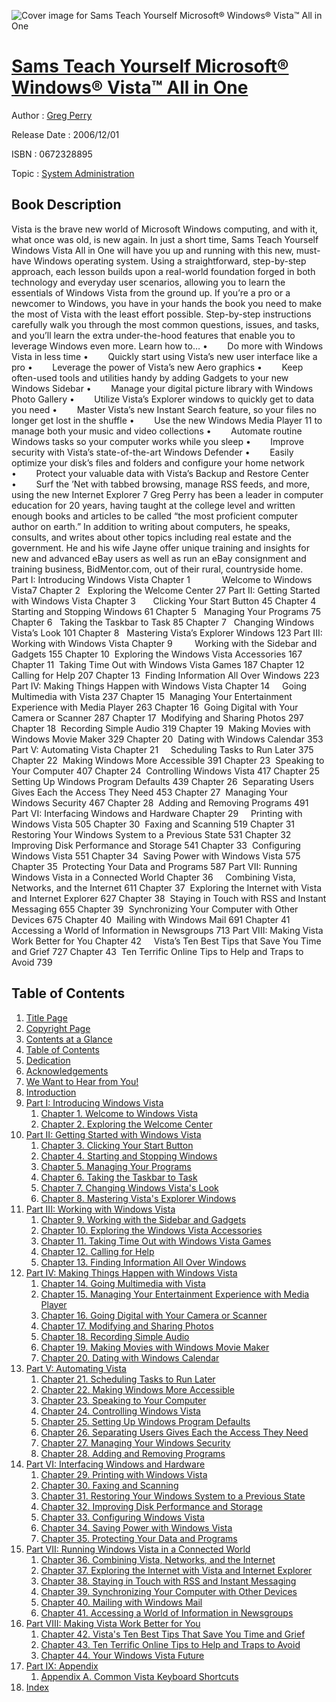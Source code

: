 ![Cover image for Sams Teach Yourself Microsoft® Windows® Vista™ All in One](https://imgdetail.ebookreading.net/cover/cover/system_admin/EB0672328895.jpg)

[Sams Teach Yourself Microsoft® Windows® Vista™ All in One](https://ebookreading.net/view/book/Sams+Teach+Yourself+Microsoft%C2%AE+Windows%C2%AE+Vista%E2%84%A2+All+in+One-EB0672328895_1.html "Sams Teach Yourself Microsoft® Windows® Vista™ All in One")
====================================================================================================================

Author : [Greg Perry](https://ebookreading.net/search/author/Greg+Perry)

Release Date : 2006/12/01

ISBN : 0672328895

Topic : [System Administration](https://ebookreading.net/search/category/system-administration)

Book Description
-----------------

Vista is the brave new world of Microsoft Windows computing, and with it, what once was old, is new again. In just a short time, Sams Teach Yourself Windows Vista All in One will have you up and running with this new, must-have Windows operating system.
Using a straightforward, step-by-step approach, each lesson builds upon a real-world foundation forged in both technology and everyday user scenarios, allowing you to learn the essentials of Windows Vista from the ground up. If you’re a pro or a newcomer to Windows, you have in your hands the book you need to make the most of Vista with the least effort possible.
Step-by-step instructions carefully walk you through the most common questions, issues, and tasks, and you’ll learn the extra under-the-hood features that enable you to leverage Windows even more.
Learn how to…
 •        Do more with Windows Vista in less time
 •        Quickly start using Vista’s new user interface like a pro
 •        Leverage the power of Vista’s new Aero graphics
 •        Keep often-used tools and utilities handy by adding Gadgets to your new Windows Sidebar
 •        Manage your digital picture library with Windows Photo Gallery
 •        Utilize Vista’s Explorer windows to quickly get to data you need
 •        Master Vista’s new Instant Search feature, so your files no longer get lost in the shuffle
 •        Use the new Windows Media Player 11 to manage both your music and video collections
 •        Automate routine Windows tasks so your computer works while you sleep
 •        Improve security with Vista’s state-of-the-art Windows Defender
 •        Easily optimize your disk’s files and folders and configure your home network
 •        Protect your valuable data with Vista’s Backup and Restore Center
 •        Surf the ’Net with tabbed browsing, manage RSS feeds, and more, using the new Internet Explorer 7
Greg Perry has been a leader in computer education for 20 years, having taught at the college level and written enough books and articles to be called “the most proficient computer author on earth.” In addition to writing about computers, he speaks, consults, and writes about other topics including real estate and the government. He and his wife Jayne offer unique training and insights for new and advanced eBay users as well as run an eBay consignment and training business, BidMentor.com, out of their rural, countryside home.
 
Part I: Introducing Windows Vista
Chapter 1             Welcome to Windows Vista7
Chapter 2   Exploring the Welcome Center 27
Part II: Getting Started with Windows Vista
Chapter 3       Clicking Your Start Button 45
Chapter 4   Starting and Stopping Windows 61
Chapter 5   Managing Your Programs 75
Chapter 6   Taking the Taskbar to Task 85
Chapter 7   Changing Windows Vista’s Look 101
Chapter 8   Mastering Vista’s Explorer Windows 123
Part III: Working with Windows Vista
Chapter 9         Working with the Sidebar and Gadgets 155
Chapter 10  Exploring the Windows Vista Accessories 167
Chapter 11  Taking Time Out with Windows Vista Games 187
Chapter 12  Calling for Help 207
Chapter 13  Finding Information All Over Windows 223
Part IV: Making Things Happen with Windows Vista
Chapter 14     Going Multimedia with Vista 237
Chapter 15  Managing Your Entertainment Experience with Media Player 263
Chapter 16  Going Digital with Your Camera or Scanner 287
Chapter 17  Modifying and Sharing Photos 297
Chapter 18  Recording Simple Audio 319
Chapter 19  Making Movies with Windows Movie Maker 329
Chapter 20  Dating with Windows Calendar 353
Part V: Automating Vista
Chapter 21     Scheduling Tasks to Run Later 375
Chapter 22  Making Windows More Accessible 391
Chapter 23  Speaking to Your Computer 407
Chapter 24  Controlling Windows Vista 417
Chapter 25  Setting Up Windows Program Defaults 439
Chapter 26  Separating Users Gives Each the Access They Need 453
Chapter 27  Managing Your Windows Security 467
Chapter 28  Adding and Removing Programs 491
Part VI: Interfacing Windows and Hardware
Chapter 29     Printing with Windows Vista 505
Chapter 30  Faxing and Scanning 519
Chapter 31  Restoring Your Windows System to a Previous State 531
Chapter 32  Improving Disk Performance and Storage 541
Chapter 33  Configuring Windows Vista 551
Chapter 34  Saving Power with Windows Vista 575
Chapter 35  Protecting Your Data and Programs 587
Part VII: Running Windows Vista in a Connected World
Chapter 36     Combining Vista, Networks, and the Internet 611
Chapter 37  Exploring the Internet with Vista and Internet Explorer 627
Chapter 38  Staying in Touch with RSS and Instant Messaging 655
Chapter 39  Synchronizing Your Computer with Other Devices 675
Chapter 40  Mailing with Windows Mail 691
Chapter 41  Accessing a World of Information in Newsgroups 713
Part VIII: Making Vista Work Better for You
Chapter 42     Vista’s Ten Best Tips that Save You Time and Grief 727
Chapter 43  Ten Terrific Online Tips to Help and Traps to Avoid 739
              
Table of Contents
-----------------

1. [Title Page](https://ebookreading.net/view/book/Sams+Teach+Yourself+Microsoft%C2%AE+Windows%C2%AE+Vista%E2%84%A2+All+in+One-EB0672328895_2.html)
1. [Copyright Page](https://ebookreading.net/view/book/Sams+Teach+Yourself+Microsoft%C2%AE+Windows%C2%AE+Vista%E2%84%A2+All+in+One-EB0672328895_3.html)
1. [Contents at a Glance](https://ebookreading.net/view/book/Sams+Teach+Yourself+Microsoft%C2%AE+Windows%C2%AE+Vista%E2%84%A2+All+in+One-EB0672328895_4.html)
1. [Table of Contents](https://ebookreading.net/view/book/Sams+Teach+Yourself+Microsoft%C2%AE+Windows%C2%AE+Vista%E2%84%A2+All+in+One-EB0672328895_5.html)
1. [Dedication](https://ebookreading.net/view/book/Sams+Teach+Yourself+Microsoft%C2%AE+Windows%C2%AE+Vista%E2%84%A2+All+in+One-EB0672328895_6.html)
1. [Acknowledgements](https://ebookreading.net/view/book/Sams+Teach+Yourself+Microsoft%C2%AE+Windows%C2%AE+Vista%E2%84%A2+All+in+One-EB0672328895_7.html)
1. [We Want to Hear from You!](https://ebookreading.net/view/book/Sams+Teach+Yourself+Microsoft%C2%AE+Windows%C2%AE+Vista%E2%84%A2+All+in+One-EB0672328895_8.html)
1. [Introduction](https://ebookreading.net/view/book/Sams+Teach+Yourself+Microsoft%C2%AE+Windows%C2%AE+Vista%E2%84%A2+All+in+One-EB0672328895_10.html)
1. [Part I: Introducing Windows Vista](https://ebookreading.net/view/book/Sams+Teach+Yourself+Microsoft%C2%AE+Windows%C2%AE+Vista%E2%84%A2+All+in+One-EB0672328895_11.html)
    1. [Chapter 1. Welcome to Windows Vista](https://ebookreading.net/view/book/Sams+Teach+Yourself+Microsoft%C2%AE+Windows%C2%AE+Vista%E2%84%A2+All+in+One-EB0672328895_12.html)
    1. [Chapter 2. Exploring the Welcome Center](https://ebookreading.net/view/book/Sams+Teach+Yourself+Microsoft%C2%AE+Windows%C2%AE+Vista%E2%84%A2+All+in+One-EB0672328895_13.html)
1. [Part II: Getting Started with Windows Vista](https://ebookreading.net/view/book/Sams+Teach+Yourself+Microsoft%C2%AE+Windows%C2%AE+Vista%E2%84%A2+All+in+One-EB0672328895_14.html)
    1. [Chapter 3. Clicking Your Start Button](https://ebookreading.net/view/book/Sams+Teach+Yourself+Microsoft%C2%AE+Windows%C2%AE+Vista%E2%84%A2+All+in+One-EB0672328895_15.html)
    1. [Chapter 4. Starting and Stopping Windows](https://ebookreading.net/view/book/Sams+Teach+Yourself+Microsoft%C2%AE+Windows%C2%AE+Vista%E2%84%A2+All+in+One-EB0672328895_16.html)
    1. [Chapter 5. Managing Your Programs](https://ebookreading.net/view/book/Sams+Teach+Yourself+Microsoft%C2%AE+Windows%C2%AE+Vista%E2%84%A2+All+in+One-EB0672328895_17.html)
    1. [Chapter 6. Taking the Taskbar to Task](https://ebookreading.net/view/book/Sams+Teach+Yourself+Microsoft%C2%AE+Windows%C2%AE+Vista%E2%84%A2+All+in+One-EB0672328895_18.html)
    1. [Chapter 7. Changing Windows Vista&#39;s Look](https://ebookreading.net/view/book/Sams+Teach+Yourself+Microsoft%C2%AE+Windows%C2%AE+Vista%E2%84%A2+All+in+One-EB0672328895_19.html)
    1. [Chapter 8. Mastering Vista&#39;s Explorer Windows](https://ebookreading.net/view/book/Sams+Teach+Yourself+Microsoft%C2%AE+Windows%C2%AE+Vista%E2%84%A2+All+in+One-EB0672328895_20.html)
1. [Part III: Working with Windows Vista](https://ebookreading.net/view/book/Sams+Teach+Yourself+Microsoft%C2%AE+Windows%C2%AE+Vista%E2%84%A2+All+in+One-EB0672328895_21.html)
    1. [Chapter 9. Working with the Sidebar and Gadgets](https://ebookreading.net/view/book/Sams+Teach+Yourself+Microsoft%C2%AE+Windows%C2%AE+Vista%E2%84%A2+All+in+One-EB0672328895_22.html)
    1. [Chapter 10. Exploring the Windows Vista Accessories](https://ebookreading.net/view/book/Sams+Teach+Yourself+Microsoft%C2%AE+Windows%C2%AE+Vista%E2%84%A2+All+in+One-EB0672328895_23.html)
    1. [Chapter 11. Taking Time Out with Windows Vista Games](https://ebookreading.net/view/book/Sams+Teach+Yourself+Microsoft%C2%AE+Windows%C2%AE+Vista%E2%84%A2+All+in+One-EB0672328895_24.html)
    1. [Chapter 12. Calling for Help](https://ebookreading.net/view/book/Sams+Teach+Yourself+Microsoft%C2%AE+Windows%C2%AE+Vista%E2%84%A2+All+in+One-EB0672328895_25.html)
    1. [Chapter 13. Finding Information All Over Windows](https://ebookreading.net/view/book/Sams+Teach+Yourself+Microsoft%C2%AE+Windows%C2%AE+Vista%E2%84%A2+All+in+One-EB0672328895_26.html)
1. [Part IV: Making Things Happen with Windows Vista](https://ebookreading.net/view/book/Sams+Teach+Yourself+Microsoft%C2%AE+Windows%C2%AE+Vista%E2%84%A2+All+in+One-EB0672328895_27.html)
    1. [Chapter 14. Going Multimedia with Vista](https://ebookreading.net/view/book/Sams+Teach+Yourself+Microsoft%C2%AE+Windows%C2%AE+Vista%E2%84%A2+All+in+One-EB0672328895_28.html)
    1. [Chapter 15. Managing Your Entertainment Experience with Media Player](https://ebookreading.net/view/book/Sams+Teach+Yourself+Microsoft%C2%AE+Windows%C2%AE+Vista%E2%84%A2+All+in+One-EB0672328895_29.html)
    1. [Chapter 16. Going Digital with Your Camera or Scanner](https://ebookreading.net/view/book/Sams+Teach+Yourself+Microsoft%C2%AE+Windows%C2%AE+Vista%E2%84%A2+All+in+One-EB0672328895_30.html)
    1. [Chapter 17. Modifying and Sharing Photos](https://ebookreading.net/view/book/Sams+Teach+Yourself+Microsoft%C2%AE+Windows%C2%AE+Vista%E2%84%A2+All+in+One-EB0672328895_31.html)
    1. [Chapter 18. Recording Simple Audio](https://ebookreading.net/view/book/Sams+Teach+Yourself+Microsoft%C2%AE+Windows%C2%AE+Vista%E2%84%A2+All+in+One-EB0672328895_32.html)
    1. [Chapter 19. Making Movies with Windows Movie Maker](https://ebookreading.net/view/book/Sams+Teach+Yourself+Microsoft%C2%AE+Windows%C2%AE+Vista%E2%84%A2+All+in+One-EB0672328895_33.html)
    1. [Chapter 20. Dating with Windows Calendar](https://ebookreading.net/view/book/Sams+Teach+Yourself+Microsoft%C2%AE+Windows%C2%AE+Vista%E2%84%A2+All+in+One-EB0672328895_34.html)
1. [Part V: Automating Vista](https://ebookreading.net/view/book/Sams+Teach+Yourself+Microsoft%C2%AE+Windows%C2%AE+Vista%E2%84%A2+All+in+One-EB0672328895_35.html)
    1. [Chapter 21. Scheduling Tasks to Run Later](https://ebookreading.net/view/book/Sams+Teach+Yourself+Microsoft%C2%AE+Windows%C2%AE+Vista%E2%84%A2+All+in+One-EB0672328895_36.html)
    1. [Chapter 22. Making Windows More Accessible](https://ebookreading.net/view/book/Sams+Teach+Yourself+Microsoft%C2%AE+Windows%C2%AE+Vista%E2%84%A2+All+in+One-EB0672328895_37.html)
    1. [Chapter 23. Speaking to Your Computer](https://ebookreading.net/view/book/Sams+Teach+Yourself+Microsoft%C2%AE+Windows%C2%AE+Vista%E2%84%A2+All+in+One-EB0672328895_38.html)
    1. [Chapter 24. Controlling Windows Vista](https://ebookreading.net/view/book/Sams+Teach+Yourself+Microsoft%C2%AE+Windows%C2%AE+Vista%E2%84%A2+All+in+One-EB0672328895_39.html)
    1. [Chapter 25. Setting Up Windows Program Defaults](https://ebookreading.net/view/book/Sams+Teach+Yourself+Microsoft%C2%AE+Windows%C2%AE+Vista%E2%84%A2+All+in+One-EB0672328895_40.html)
    1. [Chapter 26. Separating Users Gives Each the Access They Need](https://ebookreading.net/view/book/Sams+Teach+Yourself+Microsoft%C2%AE+Windows%C2%AE+Vista%E2%84%A2+All+in+One-EB0672328895_41.html)
    1. [Chapter 27. Managing Your Windows Security](https://ebookreading.net/view/book/Sams+Teach+Yourself+Microsoft%C2%AE+Windows%C2%AE+Vista%E2%84%A2+All+in+One-EB0672328895_42.html)
    1. [Chapter 28. Adding and Removing Programs](https://ebookreading.net/view/book/Sams+Teach+Yourself+Microsoft%C2%AE+Windows%C2%AE+Vista%E2%84%A2+All+in+One-EB0672328895_43.html)
1. [Part VI: Interfacing Windows and Hardware](https://ebookreading.net/view/book/Sams+Teach+Yourself+Microsoft%C2%AE+Windows%C2%AE+Vista%E2%84%A2+All+in+One-EB0672328895_44.html)
    1. [Chapter 29. Printing with Windows Vista](https://ebookreading.net/view/book/Sams+Teach+Yourself+Microsoft%C2%AE+Windows%C2%AE+Vista%E2%84%A2+All+in+One-EB0672328895_45.html)
    1. [Chapter 30. Faxing and Scanning](https://ebookreading.net/view/book/Sams+Teach+Yourself+Microsoft%C2%AE+Windows%C2%AE+Vista%E2%84%A2+All+in+One-EB0672328895_46.html)
    1. [Chapter 31. Restoring Your Windows System to a Previous State](https://ebookreading.net/view/book/Sams+Teach+Yourself+Microsoft%C2%AE+Windows%C2%AE+Vista%E2%84%A2+All+in+One-EB0672328895_47.html)
    1. [Chapter 32. Improving Disk Performance and Storage](https://ebookreading.net/view/book/Sams+Teach+Yourself+Microsoft%C2%AE+Windows%C2%AE+Vista%E2%84%A2+All+in+One-EB0672328895_48.html)
    1. [Chapter 33. Configuring Windows Vista](https://ebookreading.net/view/book/Sams+Teach+Yourself+Microsoft%C2%AE+Windows%C2%AE+Vista%E2%84%A2+All+in+One-EB0672328895_49.html)
    1. [Chapter 34. Saving Power with Windows Vista](https://ebookreading.net/view/book/Sams+Teach+Yourself+Microsoft%C2%AE+Windows%C2%AE+Vista%E2%84%A2+All+in+One-EB0672328895_50.html)
    1. [Chapter 35. Protecting Your Data and Programs](https://ebookreading.net/view/book/Sams+Teach+Yourself+Microsoft%C2%AE+Windows%C2%AE+Vista%E2%84%A2+All+in+One-EB0672328895_51.html)
1. [Part VII: Running Windows Vista in a Connected World](https://ebookreading.net/view/book/Sams+Teach+Yourself+Microsoft%C2%AE+Windows%C2%AE+Vista%E2%84%A2+All+in+One-EB0672328895_52.html)
    1. [Chapter 36. Combining Vista, Networks, and the Internet](https://ebookreading.net/view/book/Sams+Teach+Yourself+Microsoft%C2%AE+Windows%C2%AE+Vista%E2%84%A2+All+in+One-EB0672328895_53.html)
    1. [Chapter 37. Exploring the Internet with Vista and Internet Explorer](https://ebookreading.net/view/book/Sams+Teach+Yourself+Microsoft%C2%AE+Windows%C2%AE+Vista%E2%84%A2+All+in+One-EB0672328895_54.html)
    1. [Chapter 38. Staying in Touch with RSS and Instant Messaging](https://ebookreading.net/view/book/Sams+Teach+Yourself+Microsoft%C2%AE+Windows%C2%AE+Vista%E2%84%A2+All+in+One-EB0672328895_55.html)
    1. [Chapter 39. Synchronizing Your Computer with Other Devices](https://ebookreading.net/view/book/Sams+Teach+Yourself+Microsoft%C2%AE+Windows%C2%AE+Vista%E2%84%A2+All+in+One-EB0672328895_56.html)
    1. [Chapter 40. Mailing with Windows Mail](https://ebookreading.net/view/book/Sams+Teach+Yourself+Microsoft%C2%AE+Windows%C2%AE+Vista%E2%84%A2+All+in+One-EB0672328895_57.html)
    1. [Chapter 41. Accessing a World of Information in Newsgroups](https://ebookreading.net/view/book/Sams+Teach+Yourself+Microsoft%C2%AE+Windows%C2%AE+Vista%E2%84%A2+All+in+One-EB0672328895_58.html)
1. [Part VIII: Making Vista Work Better for You](https://ebookreading.net/view/book/Sams+Teach+Yourself+Microsoft%C2%AE+Windows%C2%AE+Vista%E2%84%A2+All+in+One-EB0672328895_59.html)
    1. [Chapter 42. Vista&#39;s Ten Best Tips That Save You Time and Grief](https://ebookreading.net/view/book/Sams+Teach+Yourself+Microsoft%C2%AE+Windows%C2%AE+Vista%E2%84%A2+All+in+One-EB0672328895_60.html)
    1. [Chapter 43. Ten Terrific Online Tips to Help and Traps to Avoid](https://ebookreading.net/view/book/Sams+Teach+Yourself+Microsoft%C2%AE+Windows%C2%AE+Vista%E2%84%A2+All+in+One-EB0672328895_61.html)
    1. [Chapter 44. Your Windows Vista Future](https://ebookreading.net/view/book/Sams+Teach+Yourself+Microsoft%C2%AE+Windows%C2%AE+Vista%E2%84%A2+All+in+One-EB0672328895_62.html)
1. [Part IX: Appendix](https://ebookreading.net/view/book/Sams+Teach+Yourself+Microsoft%C2%AE+Windows%C2%AE+Vista%E2%84%A2+All+in+One-EB0672328895_63.html)
    1. [Appendix A. Common Vista Keyboard Shortcuts](https://ebookreading.net/view/book/Sams+Teach+Yourself+Microsoft%C2%AE+Windows%C2%AE+Vista%E2%84%A2+All+in+One-EB0672328895_64.html)
1. [Index](https://ebookreading.net/view/book/Sams+Teach+Yourself+Microsoft%C2%AE+Windows%C2%AE+Vista%E2%84%A2+All+in+One-EB0672328895_65.html)
